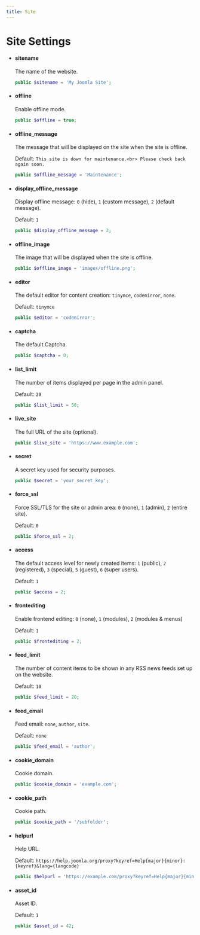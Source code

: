 ```yaml
---
title: Site
---
```


Site Settings
=============

- #### sitename

  The name of the website.

  ```php
  public $sitename = 'My Joomla Site';
  ```

- #### offline

  Enable offline mode.
  ```php
  public $offline = true;
  ```

- #### offline_message

  The message that will be displayed on the site when the site is offline.

  Default: `This site is down for maintenance.<br> Please check back again soon.`

  ```php
  public $offline_message = 'Maintenance';
  ```
  
- #### display_offline_message

  Display offline message: `0` (hide), `1` (custom message), `2` (default message).

  Default: `1`

  ```php
  public $display_offline_message = 2;
  ```

- #### offline_image

  The image that will be displayed when the site is offline.

  ```php
  public $offline_image = 'images/offline.png';
  ```

- #### editor

  The default editor for content creation: `tinymce`, `codemirror`, `none`.

  Default: `tinymce`

  ```php
  public $editor = 'codemirror';
  ```

- #### captcha

  The default Captcha.

  ```php
  public $captcha = 0;
  ```

- #### list_limit

  The number of items displayed per page in the admin panel.

  Default: `20`

  ```php
  public $list_limit = 50;
  ```

- #### live_site

  The full URL of the site (optional).

  ```php
  public $live_site = 'https://www.example.com';
  ```

- #### secret

  A secret key used for security purposes.

  ```php
  public $secret = 'your_secret_key';
  ```

- #### force_ssl

  Force SSL/TLS for the site or admin area: `0` (none), `1` (admin), `2` (entire site).

  Default: `0`

  ```php
  public $force_ssl = 2;
  ```

- #### access

  The default access level for newly created items: `1` (public), `2` (registered), `3` (special), `5` (guest), `6` (super users).

  Default: `1`

  ```php
  public $access = 2;
  ```

- #### frontediting

  Enable frontend editing: `0` (none), `1` (modules), `2` (modules &amp; menus)

  Default: `1`

  ```php
  public $frontediting = 2;
  ```

- #### feed_limit

  The number of content items to be shown in any RSS news feeds set up on the website.

  Default: `10`

  ```php
  public $feed_limit = 20;
  ```

- #### feed_email
 
  Feed email: `none`, `author`, `site`.

  Default: `none`

  ```php
  public $feed_email = 'author';
  ```

- #### cookie_domain

  Cookie domain.

  ```php
  public $cookie_domain = 'example.com';
  ```

- #### cookie_path

  Cookie path.

  ```php
  public $cookie_path = '/subfolder';
  ```

- #### helpurl

  Help URL.

  Default: `https://help.joomla.org/proxy?keyref=Help{major}{minor}:{keyref}&lang={langcode}`

  ```php
  public $helpurl = 'https://example.com/proxy?keyref=Help{major}{minor}:{keyref}&lang={langcode}';
  ```

- #### asset_id
  
  Asset ID.

  Default: `1`

  ```php
  public $asset_id = 42;
  ```

